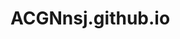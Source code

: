 # ACGNnsj.github.io
<script type="module">
    setInterval(() => {
        location.href = "https://acgnnsj.github.io/game-of-life"
    }, 1000)
</script>
